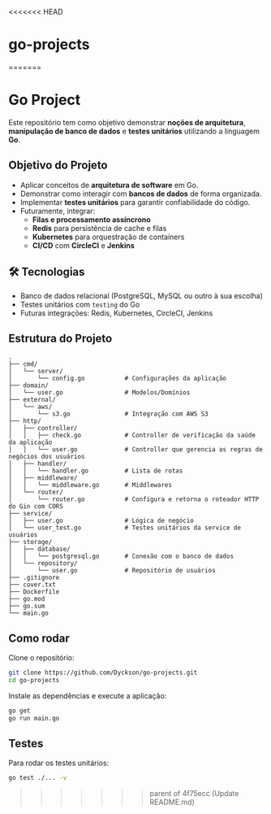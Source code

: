 <<<<<<< HEAD
# go-projects
=======
# Go Project

Este repositório tem como objetivo demonstrar **noções de arquitetura**, **manipulação de banco de dados** e **testes unitários** utilizando a linguagem **Go**.  

## Objetivo do Projeto

- Aplicar conceitos de **arquitetura de software** em Go.  
- Demonstrar como interagir com **bancos de dados** de forma organizada.  
- Implementar **testes unitários** para garantir confiabilidade do código.  
- Futuramente, integrar:
  - **Filas e processamento assíncrono**  
  - **Redis** para persistência de cache e filas  
  - **Kubernetes** para orquestração de containers  
  - **CI/CD** com **CircleCI** e **Jenkins**

## 🛠 Tecnologias
- Banco de dados relacional (PostgreSQL, MySQL ou outro à sua escolha)  
- Testes unitários com `testing` do Go  
- Futuras integrações: Redis, Kubernetes, CircleCI, Jenkins

## Estrutura do Projeto

```text
.
├── cmd/
│   └── server/
│       └── config.go           # Configurações da aplicação
├── domain/
│   └── user.go                 # Modelos/Domínios
├── external/
│   └── aws/
│       └── s3.go               # Integração com AWS S3
├── http/
│   ├── controller/
│   │   ├── check.go            # Controller de verificação da saúde da aplicação
│   │   └── user.go             # Controller que gerencia as regras de negócios dos usuários
│   ├── handler/
│   │   └── handler.go          # Lista de rotas
│   ├── middleware/
│   │   └── middleware.go       # Middlewares
│   └── router/
│       └── router.go           # Configura e retorna o roteador HTTP do Gin com CORS 
├── service/
│   ├── user.go                 # Lógica de negócio
│   └── user_test.go            # Testes unitários da service de usuários
├── storage/
│   ├── database/
│   │   └── postgresql.go       # Conexão com o banco de dados
│   └── repository/
│       └── user.go             # Repositório de usuários
├── .gitignore
├── cover.txt
├── Dockerfile
├── go.mod
├── go.sum
└── main.go

```

## Como rodar

Clone o repositório:

```bash
git clone https://github.com/Dyckson/go-projects.git
cd go-projects
```

Instale as dependências e execute a aplicação:

```bash
go get
go run main.go
```

## Testes

Para rodar os testes unitários:

```bash
go test ./... -v
```
>>>>>>> parent of 4f75ecc (Update README.md)
